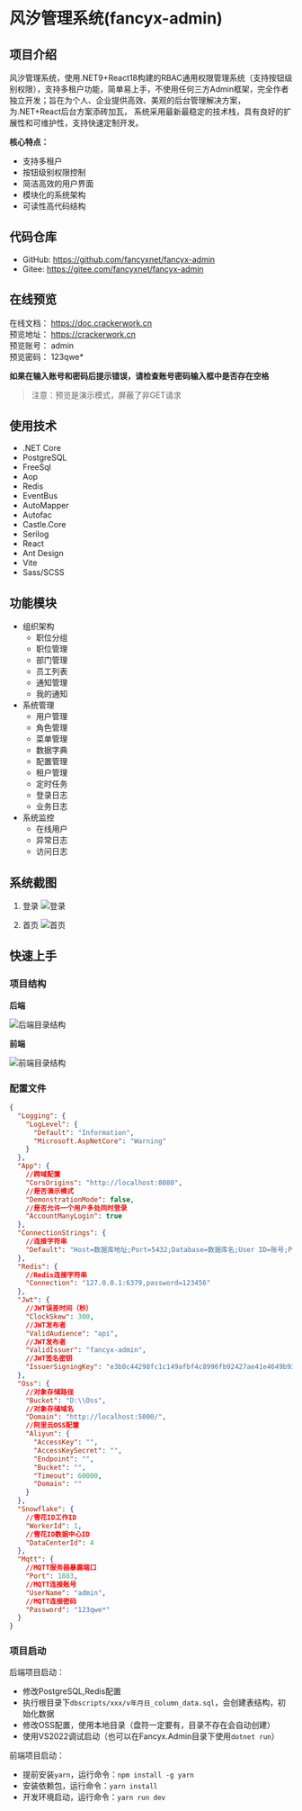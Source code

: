 # 风汐管理系统(fancyx-admin)

## 项目介绍

风汐管理系统，使用.NET9+React18构建的RBAC通用权限管理系统（支持按钮级别权限），支持多租户功能，简单易上手，不使用任何三方Admin框架，完全作者独立开发；旨在为个人、企业提供高效、美观的后台管理解决方案，为.NET+React后台方案添砖加瓦， 系统采用最新最稳定的技术栈，具有良好的扩展性和可维护性，支持快速定制开发。

**核心特点：**

* 支持多租户
* 按钮级别权限控制
* 简洁高效的用户界面
* 模块化的系统架构
* 可读性高代码结构

## 代码仓库

* GitHub: https://github.com/fancyxnet/fancyx-admin
* Gitee: https://gitee.com/fancyxnet/fancyx-admin

## 在线预览

在线文档： https://doc.crackerwork.cn <br/>
预览地址： https://crackerwork.cn <br/>
预览账号： admin <br/>
预览密码： 123qwe* <br/>

**如果在输入账号和密码后提示错误，请检查账号密码输入框中是否存在空格**

> 注意：预览是演示模式，屏蔽了非GET请求

## 使用技术

* .NET Core
* PostgreSQL
* FreeSql
* Aop
* Redis
* EventBus
* AutoMapper
* Autofac
* Castle.Core
* Serilog
* React
* Ant Design
* Vite
* Sass/SCSS

## 功能模块

* 组织架构
  * 职位分组
  * 职位管理
  * 部门管理
  * 员工列表
  * 通知管理
  * 我的通知
* 系统管理
  * 用户管理
  * 角色管理
  * 菜单管理
  * 数据字典
  * 配置管理
  * 租户管理
  * 定时任务
  * 登录日志
  * 业务日志
* 系统监控
  * 在线用户
  * 异常日志
  * 访问日志

## 系统截图

1. 登录
![登录](./docs/login.png "login")

2. 首页
![首页](./docs/home.png "home")

## 快速上手

### 项目结构

**后端**

![后端目录结构](./docs/project_struct.png "fancyx-server")

**前端**

![前端目录结构](./docs/frontend_struct.png "fancyx-web")

### 配置文件

```json
{
  "Logging": {
    "LogLevel": {
      "Default": "Information",
      "Microsoft.AspNetCore": "Warning"
    }
  },
  "App": {
    //跨域配置
    "CorsOrigins": "http://localhost:8080",
    //是否演示模式
    "DemonstrationMode": false,
    //是否允许一个用户多处同时登录
    "AccountManyLogin": true
  },
  "ConnectionStrings": {
    //连接字符串
    "Default": "Host=数据库地址;Port=5432;Database=数据库名;User ID=账号;Password=密码;"
  },
  "Redis": {
    //Redis连接字符串
    "Connection": "127.0.0.1:6379,password=123456"
  },
  "Jwt": {
    //JWT误差时间（秒）
    "ClockSkew": 300,
    //JWT发布者
    "ValidAudience": "api",
    //JWT发布者
    "ValidIssuer": "fancyx-admin",
    //JWT签名密钥
    "IssuerSigningKey": "e3b0c44298fc1c149afbf4c8996fb92427ae41e4649b934ca495991b7852b855"
  },
  "Oss": {
    //对象存储路径
    "Bucket": "D:\\Oss",
    //对象存储域名
    "Domain": "http://localhost:5000/",
    //阿里云OSS配置
    "Aliyun": {
      "AccessKey": "", 
      "AccessKeySecret": "",
      "Endpoint": "",
      "Bucket": "",
      "Timeout": 60000,
      "Domain": ""
    }
  },
  "Snowflake": {
    //雪花ID工作ID
    "WorkerId": 1,
    //雪花ID数据中心ID
    "DataCenterId": 4
  },
  "Mqtt": {
    //MQTT服务器暴露端口
    "Port": 1883,
    //MQTT连接账号
    "UserName": "admin",
    //MQTT连接密码
    "Password": "123qwe*"
  }
}
```

### 项目启动

后端项目启动：

* 修改PostgreSQL,Redis配置
* 执行根目录下`dbscripts/xxx/v年月日_column_data.sql`，会创建表结构，初始化数据
* 修改OSS配置，使用本地目录（盘符一定要有，目录不存在会自动创建）
* 使用VS2022调试启动（也可以在Fancyx.Admin目录下使用`dotnet run`）

前端项目启动：

* 提前安装`yarn`，运行命令：`npm install -g yarn`
* 安装依赖包，运行命令：`yarn install`
* 开发环境启动，运行命令：`yarn run dev`